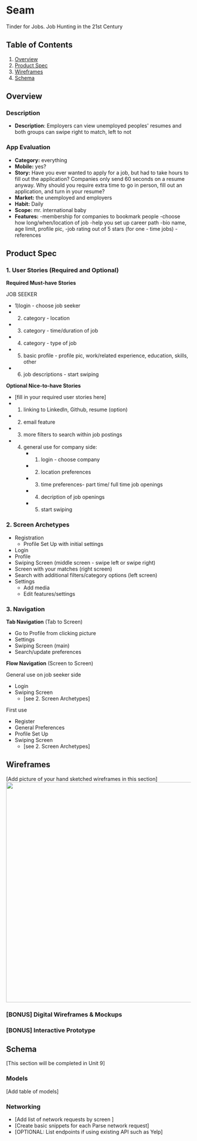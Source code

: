 # Seam
Tinder for Jobs. Job Hunting in the 21st Century

## Table of Contents
1. [Overview](#Overview)
1. [Product Spec](#Product-Spec)
1. [Wireframes](#Wireframes)
2. [Schema](#Schema)

## Overview
### Description
   - **Description**: Employers can view unemployed peoples' resumes and both groups can swipe right to match, left to not

### App Evaluation
   - **Category:** everything
   - **Mobile:** yes?
   - **Story:** Have you ever wanted to apply for a job, but had to take hours to fill out the application? Companies only send 60 seconds on a resume anyway. Why should you require extra time to go in person, fill out an application, and turn in your resume?
   - **Market:** the unemployed and employers   
   - **Habit:** Daily
   - **Scope:** mr. international baby
   - **Features:**
       -membership for companies to bookmark people
       -choose how long/when/location of job 
       -help you set up career path
       -bio name, age limit, profile pic,
       -job rating out of 5 stars (for one - time jobs)
       -references

## Product Spec

### 1. User Stories (Required and Optional)

**Required Must-have Stories**

JOB SEEKER
* 1)login - choose job seeker 
* 2) category - location
* 3) category - time/duration of job
* 4) category - type of job
* 5) basic profile - profile pic, work/related experience, education, skills, other
* 6) job descriptions - start swiping


**Optional Nice-to-have Stories**

* [fill in your required user stories here]
* 1) linking to LinkedIn, Github, resume (option)
* 2) email feature
* 3) more filters to search within job postings
* 4) general use for company side:
        * 1) login - choose company
        * 2) location preferences
        * 3) time preferences- part time/ full time job openings
        * 4) decription of job openings
        * 5) start swiping

### 2. Screen Archetypes

* Registration
   * Profile Set Up with initial settings
* Login
* Profile
* Swiping Screen (middle screen - swipe left or swipe right)
* Screen with your matches (right screen)
* Search with additional filters/category options (left screen)
* Settings
   * Add media
   * Edit features/settings

### 3. Navigation

**Tab Navigation** (Tab to Screen)

* Go to Profile from clicking picture
* Settings
* Swiping Screen (main)
* Search/update preferences 

**Flow Navigation** (Screen to Screen) 

General use on job seeker side
* Login
* Swiping Screen
   * [see 2. Screen Archetypes]

First use
* Register
* General Preferences
* Profile Set Up
* Swiping Screen
   * [see 2. Screen Archetypes]

## Wireframes
[Add picture of your hand sketched wireframes in this section]
<img src="https://github.com/team-flexx/Seam/blob/master/Wireframe.jpg" width=600><br>

### [BONUS] Digital Wireframes & Mockups

### [BONUS] Interactive Prototype

## Schema 
[This section will be completed in Unit 9]
### Models
[Add table of models]
### Networking
- [Add list of network requests by screen ]
- [Create basic snippets for each Parse network request]
- [OPTIONAL: List endpoints if using existing API such as Yelp]
